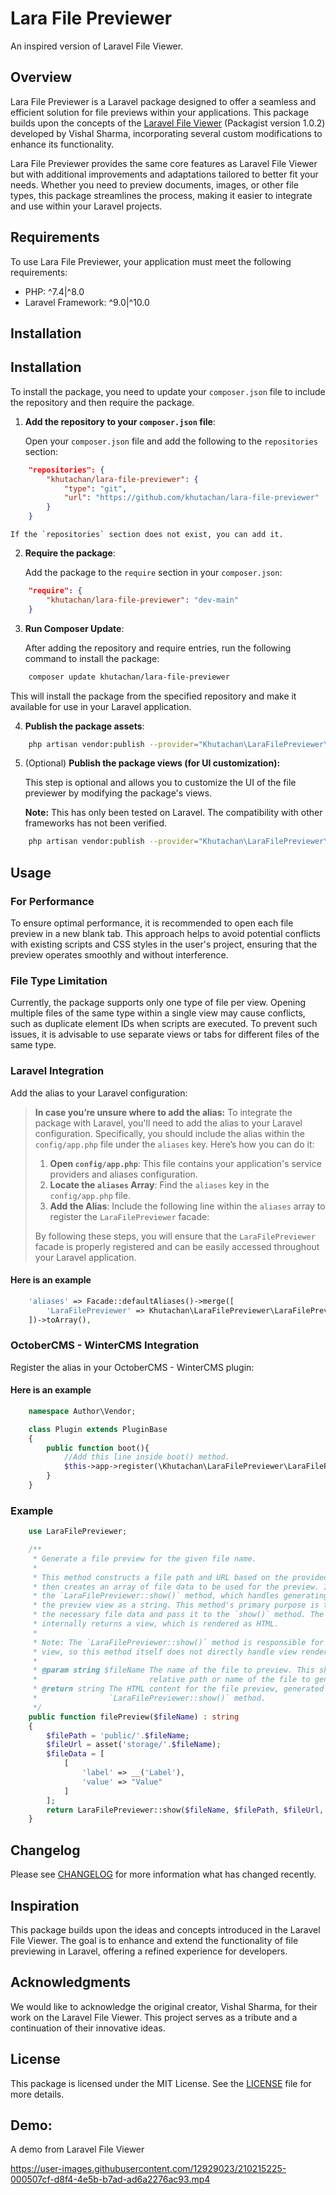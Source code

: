 # Lara File Previewer

An inspired version of Laravel File Viewer.

## Overview

Lara File Previewer is a Laravel package designed to offer a seamless and efficient solution for file previews within your applications. This package builds upon the concepts of the [Laravel File Viewer](https://github.com/vish4395/lara-file-previewer) (Packagist version 1.0.2) developed by Vishal Sharma, incorporating several custom modifications to enhance its functionality.

Lara File Previewer provides the same core features as Laravel File Viewer but with additional improvements and adaptations tailored to better fit your needs. Whether you need to preview documents, images, or other file types, this package streamlines the process, making it easier to integrate and use within your Laravel projects.

## Requirements

To use Lara File Previewer, your application must meet the following requirements:

-   PHP: ^7.4|^8.0
-   Laravel Framework: ^9.0|^10.0

## Installation

## Installation

To install the package, you need to update your `composer.json` file to include the repository and then require the package.

1. **Add the repository to your `composer.json` file**:

    Open your `composer.json` file and add the following to the `repositories` section:

```json
    "repositories": {
        "khutachan/lara-file-previewer": {
            "type": "git",
            "url": "https://github.com/khutachan/lara-file-previewer"
        }
    }
```

    If the `repositories` section does not exist, you can add it.

2. **Require the package**:

    Add the package to the `require` section in your `composer.json`:

```json
    "require": {
        "khutachan/lara-file-previewer": "dev-main"
    }
```

3. **Run Composer Update**:

    After adding the repository and require entries, run the following command to install the package:

```bash
    composer update khutachan/lara-file-previewer
```

This will install the package from the specified repository and make it available for use in your Laravel application.

4. **Publish the package assets**:

```bash
    php artisan vendor:publish --provider="Khutachan\LaraFilePreviewer\LaraFilePreviewerServiceProvider" --tag=assets
```

5. (Optional) **Publish the package views (for UI customization):**

    This step is optional and allows you to customize the UI of the file previewer by modifying the package's views.

    **Note:** This has only been tested on Laravel. The compatibility with other frameworks has not been verified.

```bash
    php artisan vendor:publish --provider="Khutachan\LaraFilePreviewer\LaraFilePreviewerServiceProvider" --tag=views
```

## Usage

### For Performance

To ensure optimal performance, it is recommended to open each file preview in a new blank tab. This approach helps to avoid potential conflicts with existing scripts and CSS styles in the user's project, ensuring that the preview operates smoothly and without interference.

### File Type Limitation

Currently, the package supports only one type of file per view. Opening multiple files of the same type within a single view may cause conflicts, such as duplicate element IDs when scripts are executed. To prevent such issues, it is advisable to use separate views or tabs for different files of the same type.

### Laravel Integration

Add the alias to your Laravel configuration:

> **In case you’re unsure where to add the alias:**
> To integrate the package with Laravel, you'll need to add the alias to your Laravel configuration. Specifically, you should include the alias within the `config/app.php` file under the `aliases` key.
> Here’s how you can do it:
>
> 1. **Open `config/app.php`**: This file contains your application's service providers and aliases configuration.
> 2. **Locate the `aliases` Array**: Find the `aliases` key in the `config/app.php` file.
> 3. **Add the Alias**: Include the following line within the `aliases` array to register the `LaraFilePreviewer` facade:
>
> By following these steps, you will ensure that the `LaraFilePreviewer` facade is properly registered and can be easily accessed throughout your Laravel application.

#### Here is an example

```php
    'aliases' => Facade::defaultAliases()->merge([
        'LaraFilePreviewer' => Khutachan\LaraFilePreviewer\LaraFilePreviewerFacade::class, //This line registers the LaraFilePreviewer facade. Ensure that you place it within the aliases array in config/app.php.
    ])->toArray(),
```

### OctoberCMS - WinterCMS Integration

Register the alias in your OctoberCMS - WinterCMS plugin:

#### Here is an example

```php
    namespace Author\Vendor;

    class Plugin extends PluginBase
    {
        public function boot(){
            //Add this line inside boot() method.
            $this->app->register(\Khutachan\LaraFilePreviewer\LaraFilePreviewerServiceProvider::class);
        }
    }
```

### Example

```php
    use LaraFilePreviewer;

    /**
     * Generate a file preview for the given file name.
     *
     * This method constructs a file path and URL based on the provided filename,
     * then creates an array of file data to be used for the preview. It calls
     * the `LaraFilePreviewer::show()` method, which handles generating and returning
     * the preview view as a string. This method's primary purpose is to format
     * the necessary file data and pass it to the `show()` method. The `show()` method
     * internally returns a view, which is rendered as HTML.
     *
     * Note: The `LaraFilePreviewer::show()` method is responsible for returning the
     * view, so this method itself does not directly handle view rendering.
     *
     * @param string $fileName The name of the file to preview. This should be the
     *                         relative path or name of the file to generate a preview for.
     * @return string The HTML content for the file preview, generated by the
     *                `LaraFilePreviewer::show()` method.
     */
    public function filePreview($fileName) : string
    {
        $filePath = 'public/'.$fileName;
        $fileUrl = asset('storage/'.$fileName);
        $fileData = [
            [
                'label' => __('Label'),
                'value' => "Value"
            ]
        ];
        return LaraFilePreviewer::show($fileName, $filePath, $fileUrl, $fileData);
    }
```

## Changelog

Please see [CHANGELOG](CHANGELOG.md) for more information what has changed recently.

## Inspiration

This package builds upon the ideas and concepts introduced in the Laravel File Viewer. The goal is to enhance and extend the functionality of file previewing in Laravel, offering a refined experience for developers.

## Acknowledgments

We would like to acknowledge the original creator, Vishal Sharma, for their work on the Laravel File Viewer. This project serves as a tribute and a continuation of their innovative ideas.

## License

This package is licensed under the MIT License. See the [LICENSE](LICENSE) file for more details.

## Demo:

A demo from Laravel File Viewer

https://user-images.githubusercontent.com/12929023/210215225-000507cf-d8f4-4e5b-b7ad-ad6a2276ac93.mp4
